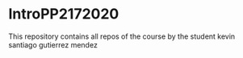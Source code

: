 # IntroPP2172020
This repository contains all repos of the course by the student kevin santiago gutierrez mendez
